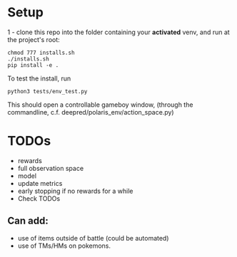 # Setup
1 - clone this repo into the folder containing your **activated** venv, and run at the project's root:
```commandline
chmod 777 installs.sh
./installs.sh
pip install -e .
```
To test the install, run
```commandline
python3 tests/env_test.py
```
This should open a controllable gameboy window,  (through the commandline, c.f. deepred/polaris_env/action_space.py)


# TODOs

- rewards
- full observation space
- model
- update metrics
- early stopping if no rewards for a while
- Check TODOs

## Can add:
- use of items outside of battle (could be automated)
- use of TMs/HMs on pokemons.
